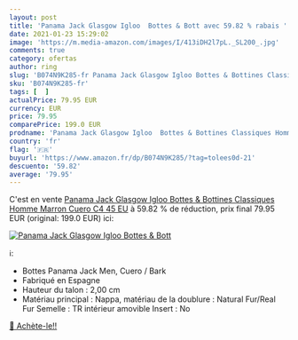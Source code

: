 ```yaml
---
layout: post
title: 'Panama Jack Glasgow Igloo  Bottes & Bott avec 59.82 % rabais '
date: 2021-01-23 15:29:02
image: 'https://m.media-amazon.com/images/I/413iDH2l7pL._SL200_.jpg'
comments: true
category: ofertas
author: ring
slug: 'B074N9K285-fr Panama Jack Glasgow Igloo Bottes & Bottines Classiques...'
sku: 'B074N9K285-fr'
tags: [  ]
actualPrice: 79.95 EUR
currency: EUR
price: 79.95
comparePrice: 199.0 EUR
prodname: 'Panama Jack Glasgow Igloo  Bottes & Bottines Classiques Homme  Marron  Cuero C4   45 EU'
country: 'fr'
flag: '🇫🇷'
buyurl: 'https://www.amazon.fr/dp/B074N9K285/?tag=tolees0d-21'
descuento: '59.82'
average: '79.95'
---
```


C'est en vente [Panama Jack Glasgow Igloo  Bottes & Bottines Classiques Homme  Marron  Cuero C4   45 EU](https://www.amazon.fr/dp/B074N9K285/?tag=tolees0d-21)  à  59.82 % de réduction, prix final  79.95 EUR (original: 199.0 EUR) ici:

[![Panama Jack Glasgow Igloo  Bottes & Bott](https://m.media-amazon.com/images/I/413iDH2l7pL._SL200_.jpg)](https://www.amazon.fr/dp/B074N9K285/?tag=tolees0d-21)

ℹ️:

- Bottes Panama Jack Men, Cuero / Bark
- Fabriqué en Espagne
- Hauteur du talon : 2,00 cm
- Matériau principal : Nappa, matériau de la doublure : Natural Fur/Real Fur Semelle : TR intérieur amovible Insert : No

[🛒 Achète-le!!](https://www.amazon.fr/dp/B074N9K285/?tag=tolees0d-21)

